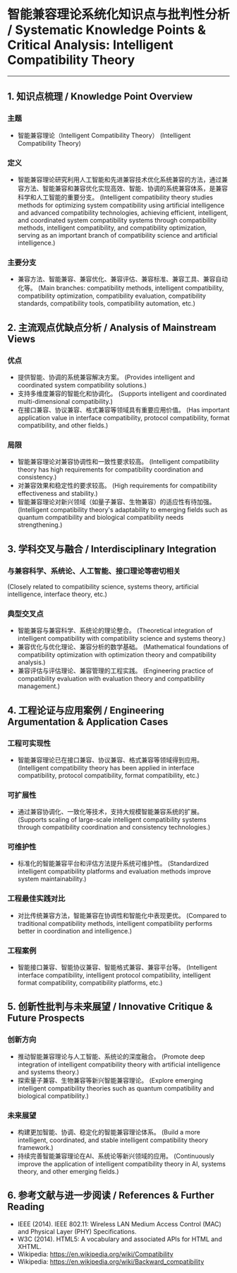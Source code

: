 # 智能兼容理论系统化知识点与批判性分析 / Systematic Knowledge Points & Critical Analysis: Intelligent Compatibility Theory

---

## 1. 知识点梳理 / Knowledge Point Overview

### 主题

- 智能兼容理论（Intelligent Compatibility Theory）
  (Intelligent Compatibility Theory)

### 定义

- 智能兼容理论研究利用人工智能和先进兼容技术优化系统兼容的方法，通过兼容方法、智能兼容和兼容优化实现高效、智能、协调的系统兼容体系，是兼容科学和人工智能的重要分支。
  (Intelligent compatibility theory studies methods for optimizing system compatibility using artificial intelligence and advanced compatibility technologies, achieving efficient, intelligent, and coordinated system compatibility systems through compatibility methods, intelligent compatibility, and compatibility optimization, serving as an important branch of compatibility science and artificial intelligence.)

### 主要分支

- 兼容方法、智能兼容、兼容优化、兼容评估、兼容标准、兼容工具、兼容自动化等。
  (Main branches: compatibility methods, intelligent compatibility, compatibility optimization, compatibility evaluation, compatibility standards, compatibility tools, compatibility automation, etc.)

## 2. 主流观点优缺点分析 / Analysis of Mainstream Views

### 优点

- 提供智能、协调的系统兼容解决方案。
  (Provides intelligent and coordinated system compatibility solutions.)
- 支持多维度兼容的智能化和协调化。
  (Supports intelligent and coordinated multi-dimensional compatibility.)
- 在接口兼容、协议兼容、格式兼容等领域具有重要应用价值。
  (Has important application value in interface compatibility, protocol compatibility, format compatibility, and other fields.)

### 局限

- 智能兼容理论对兼容协调性和一致性要求较高。
  (Intelligent compatibility theory has high requirements for compatibility coordination and consistency.)
- 对兼容效果和稳定性的要求较高。
  (High requirements for compatibility effectiveness and stability.)
- 智能兼容理论对新兴领域（如量子兼容、生物兼容）的适应性有待加强。
  (Intelligent compatibility theory's adaptability to emerging fields such as quantum compatibility and biological compatibility needs strengthening.)

## 3. 学科交叉与融合 / Interdisciplinary Integration

### 与兼容科学、系统论、人工智能、接口理论等密切相关

  (Closely related to compatibility science, systems theory, artificial intelligence, interface theory, etc.)

### 典型交叉点

- 智能兼容与兼容科学、系统论的理论整合。
  (Theoretical integration of intelligent compatibility with compatibility science and systems theory.)
- 兼容优化与优化理论、兼容分析的数学基础。
  (Mathematical foundations of compatibility optimization with optimization theory and compatibility analysis.)
- 兼容评估与评估理论、兼容管理的工程实践。
  (Engineering practice of compatibility evaluation with evaluation theory and compatibility management.)

## 4. 工程论证与应用案例 / Engineering Argumentation & Application Cases

### 工程可实现性

- 智能兼容理论已在接口兼容、协议兼容、格式兼容等领域得到应用。
  (Intelligent compatibility theory has been applied in interface compatibility, protocol compatibility, format compatibility, etc.)

### 可扩展性

- 通过兼容协调化、一致化等技术，支持大规模智能兼容系统的扩展。
  (Supports scaling of large-scale intelligent compatibility systems through compatibility coordination and consistency technologies.)

### 可维护性

- 标准化的智能兼容平台和评估方法提升系统可维护性。
  (Standardized intelligent compatibility platforms and evaluation methods improve system maintainability.)

### 工程最佳实践对比

- 对比传统兼容方法，智能兼容在协调性和智能化中表现更优。
  (Compared to traditional compatibility methods, intelligent compatibility performs better in coordination and intelligence.)

### 工程案例

- 智能接口兼容、智能协议兼容、智能格式兼容、兼容平台等。
  (Intelligent interface compatibility, intelligent protocol compatibility, intelligent format compatibility, compatibility platforms, etc.)

## 5. 创新性批判与未来展望 / Innovative Critique & Future Prospects

### 创新方向

- 推动智能兼容理论与人工智能、系统论的深度融合。
  (Promote deep integration of intelligent compatibility theory with artificial intelligence and systems theory.)
- 探索量子兼容、生物兼容等新兴智能兼容理论。
  (Explore emerging intelligent compatibility theories such as quantum compatibility and biological compatibility.)

### 未来展望

- 构建更加智能、协调、稳定化的智能兼容理论体系。
  (Build a more intelligent, coordinated, and stable intelligent compatibility theory framework.)
- 持续完善智能兼容理论在AI、系统论等新兴领域的应用。
  (Continuously improve the application of intelligent compatibility theory in AI, systems theory, and other emerging fields.)

## 6. 参考文献与进一步阅读 / References & Further Reading

- IEEE (2014). IEEE 802.11: Wireless LAN Medium Access Control (MAC) and Physical Layer (PHY) Specifications.
- W3C (2014). HTML5: A vocabulary and associated APIs for HTML and XHTML.
- Wikipedia: <https://en.wikipedia.org/wiki/Compatibility>
- Wikipedia: <https://en.wikipedia.org/wiki/Backward_compatibility>
